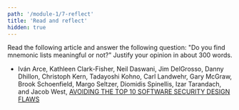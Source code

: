 ```yaml
---
path: '/module-1/7-reflect'
title: 'Read and reflect'
hidden: true
---
```



Read the following article and answer the  following question: "Do you find
mnemonic lists meaningful or not?" Justify your opinion in about 300 words.

- Iván Arce, Kathleen Clark-Fisher, Neil Daswani, Jim DelGrosso, Danny Dhillon,
Christoph Kern, Tadayoshi Kohno, Carl Landwehr, Gary McGraw, Brook Schoenfield,
Margo Seltzer, Diomidis Spinellis, Izar Tarandach, and Jacob West, [AVOIDING THE TOP 10 SOFTWARE SECURITY DESIGN FLAWS](https://web.archive.org/web/20180306191329/https://www.computer.org/cms/CYBSI/docs/Top-10-Flaws.pdf)

<quiz id="8bc5ce54-c304-5874-ad7f-5fae0a244922"></quiz>
